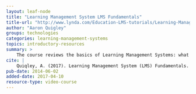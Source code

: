 ```yaml
---
layout: leaf-node
title: "Learning Management System LMS Fundamentals"
title-url: "http://www.lynda.com/Education-LMS-tutorials/Learning-Management-System-LMS-Fundamentals/156622-2.html"
author: "Aaron Quigley"
groups: technologies
categories: learning-management-systems
topics: introductory-resources
summary: >
    The course reviews the basics of Learning Management Systems: what they are, how they can be used, the common LMS on the market (2014), and the common elements in each system.  This training course requires access to Lynda.com.
cite: |
    Quiqley, A. (2017). Learning Management System (LMS) Fundamentals.  Lynda.com. http://www.lynda.com/Education-LMS-tutorials/Learning-Management-System-LMS-Fundamentals/156622-2.html. June 2, 2014.
pub-date: 2014-06-02
added-date: 2017-04-10
resource-type: video-course
---
```

